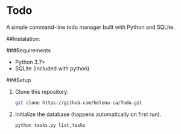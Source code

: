 # Todo
A simple command-line todo manager built with Python and SQLite.


##Instalation:

###Requirements
- Python 3.7+
- SQLite (Included with python)

###Setup
1. Clone this repository:
    ```bash
    git clone https://github.com/helena-ca/Todo.git
2. Initialize the database (happens automatically on first run).
    ```bash
    python tasks.py list_tasks
    

